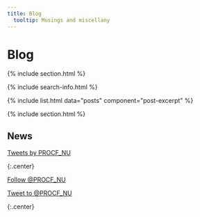 ```yaml
---
title: Blog
  tooltip: Musings and miscellany
---
```


# <i class="fas fa-feather-alt"></i>Blog

{% include section.html %}

{% include search-info.html %}

{% include list.html data="posts" component="post-excerpt" %}

{% include section.html %}

## News

<!-- Twitter embeds from https://publish.twitter.com/ -->

<a class="twitter-timeline" href="https://twitter.com/PROCF_NU?ref_src=twsrc%5Etfw">Tweets by PROCF_NU</a> <script async src="https://platform.twitter.com/widgets.js" charset="utf-8"></script>

{:.center}

<a href="https://twitter.com/PROCF_NU?ref_src=twsrc%5Etfw" class="twitter-follow-button" data-show-count="false">Follow @PROCF_NU</a>
<script async src="https://platform.twitter.com/widgets.js" charset="utf-8"></script>
<a href="https://twitter.com/intent/tweet?screen_name=PROCF_NU&ref_src=twsrc%5Etfw" class="twitter-mention-button" data-show-count="false">Tweet to @PROCF_NU</a>
<script async src="https://platform.twitter.com/widgets.js" charset="utf-8"></script>

{:.center}
